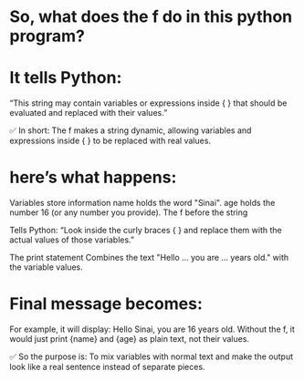 # So, what does the f do in this python program?

# It tells Python:
“This string may contain variables or expressions inside { } that should be evaluated and replaced with their values.”

✅ In short:
The f makes a string dynamic, allowing variables and expressions inside { } to be replaced with real values.
# here’s what happens:
Variables store information
name holds the word "Sinai".
age holds the number 16 (or any number you provide).
The f before the string

Tells Python: “Look inside the curly braces { } and replace them with the actual values of those variables.”

The print statement
Combines the text "Hello ... you are ... years old." with the variable values.

# Final message becomes:
For example, it will display:
Hello Sinai, you are 16 years old.
 Without the f, it would just print {name} and {age} as plain text, not their values.

✅ So the purpose is:
To mix variables with normal text and make the output look like a real sentence instead of separate pieces.

